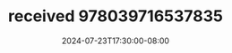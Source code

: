 --- 
title: "received 978039716537835"
description: "nonton  video bokep received 978039716537835  tele   baru"
date: 2024-07-23T17:30:00-08:00
file_code: "afys10fzutn9"
draft: false
cover: "6uxsih8yu7qfoobk.jpg"
tags: ["received", "bokep-indo", "bokep-viral", "bokep-ig"]
length: 132
fld_id: "1398465"
foldername: "Alika SMA"
categories: ["Alika SMA"]
views: 110
---